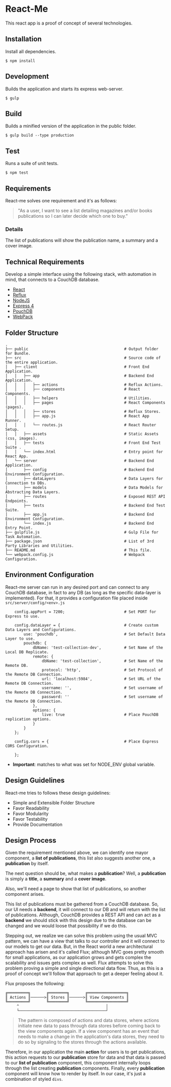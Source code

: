 # React-Me

This react app is a proof of concept of several technologies.

## Installation

Install all dependencies.

```
$ npm install
```

## Development

Builds the application and starts its express web-server.

```
$ gulp
```

## Build

Builds a minified version of the application in the public folder.

```
$ gulp build --type production
```

## Test

Runs a suite of unit tests.

```
$ npm test
```

## Requirements

React-me solves one requirement and it's as follows:

> "As a user, I want to see a list detailing magazines and/or books publications so I can later decide which one to buy."

### Details

The list of publications will show the publication name, a summary and a cover image.

## Technical Requirements

Develop a simple interface using the following stack, with automation in mind, that connects to a CouchDB database.

* [React](https://facebook.github.io/react/)
* [Reflux](https://github.com/reflux/refluxjs)
* [NodeJS](https://nodejs.org/en/)
* [Express 4](http://expressjs.com/)
* [PouchDB](http://pouchdb.com/)
* [WebPack](https://webpack.github.io/)

## Folder Structure

```
.
├── public                                          # Output folder for Bundle.
├── src                                             # Source code of the entire application.
│   ├── client                                      # Front End Application.
│   │   ├── app                                     # Backend End Application.
│   │   │   ├── actions                             # Reflux Actions.
│   │   │   ├── components                          # React Components.
│   │   │   ├── helpers                             # Utilities.
│   │   │   ├── pages                               # React Components (pages).
│   │   │   ├── stores                              # Reflux Stores.
│   │   │   ├── app.js                              # React App Runner.
│   │   │   └── routes.js                           # React Router Setup.
│   │   ├── assets                                  # Static Assets (css, images).
│   │   ├── tests                                   # Front End Test Suite .
│   │   └── index.html                              # Entry point for React App.
│   └── server                                      # Backend End Application.
│       ├── config                                  # Backend End Environment Configuration.
│       ├── dataLayers                              # Data Layers for Connection to DBs.
│       ├── models                                  # Data Models for Abstracting Data Layers.
│       ├── routes                                  # Exposed REST API Endpoints.
│       ├── tests                                   # Backend End Test Suite.
│       ├── app.js                                  # Backend End Environment Configuration.
│       └── index.js                                # Backend End Entry Point.
├── gulpfile.js                                     # Gulp File for Task Automation.
├── package.json                                    # List of 3rd Party Libraries and Utilities.
├── README.md                                       # This file.
└── webpack.config.js                               # Webpack Configuration.

```

## Environment Configuration

React-me server can run in any desired port and can connect to any CouchDB database, in fact to any DB (as long as the specific data-layer is implemented). For that, it provides a configuration file placed inside `src/server/config/<env>.js`

```
    config.appPort = 7200;                          # Set PORT for Express to use.

    config.dataLayer = {                            # Create custom Data Layers and Configurations.
        use: 'pouchdb',                             # Set Default Data Layer to use.
        pouchdb: {
            dbName: 'test-collection-dev',          # Set Name of the Local DB Replicate.
            remote: {
                dbName: 'test-collection',          # Set Name of the Remote DB.
                protocol: 'http',                   # Set Protocol of the Remote DB Connection.
                url: 'localhost:5984',              # Set URL of the Remote DB Connection.
                username: '',                       # Set username of the Remote DB Connection.
                password: ''                        # Set username of the Remote DB Connection.
            },
            options: {
                live: true                          # Place PouchDB replication options.
            }
        }
    };

    config.cors = {                                 # Place Express CORS Configuration.

    };
```

* **Important**: <env> matches to what was set for NODE_ENV global variable.

## Design Guidelines

React-me tries to follows these design guidelines:

* Simple and Extensible Folder Structure
* Favor Readability
* Favor Modularity
* Favor Testability
* Provide Documentation

## Design Process

Given the requirement mentioned above, we can identify one mayor component, a **list of publications**, this list also suggests another one, a **publication** by itself.

The next question should be, what makes a **publication**? Well, a **publication** is simply a **title**, a **summary** and a **cover image**.

Also, we'll need a page to show that list of publications, so another component arises.

This list of publications must be gathered from a CouchDB database. So, our UI needs a **backend**, it will connect to our DB and will return with the list of publications. Although, CouchDB provides a REST API and can act as a **backend** we should stick with this design due to the database can be changed and we would loose that possibility if we do this.

Stepping out, we realize we can solve this problem using the usual MVC pattern, we can have a view that talks to our controller and it will connect to our models to get our data. But, in the React world a new architectural approach has arisen and it's called Flux; although MVC goes pretty smooth for small applications, as our application grows and gets complex the scalability and issues gets complex as well. Flux attempts to solve this problem proving a simple and single directional data flow. Thus, as this is a proof of concept we'll follow that approach to get a deeper feeling about it.

Flux proposes the following:

```
╔═════════╗       ╔════════╗       ╔═════════════════╗
║ Actions ║──────>║ Stores ║──────>║ View Components ║
╚═════════╝       ╚════════╝       ╚═════════════════╝
     ^                                      │
     └──────────────────────────────────────┘

``` 

>The pattern is composed of actions and data stores, where actions initiate new data to pass through data stores before coming back to the view components again. If a view component has an event that needs to make a change in the application's data stores, they need to do so by signaling to the stores through the actions available.

Therefore, in our application the main **action** for users is to get publications, this action requests to our **publication** store for data and that data is passed to our **list of publication** component, this component internally loops through the list creating **publication** components. Finally, every **publication** component will know how to render by itself. In our case, it's just a combination of styled `divs`.